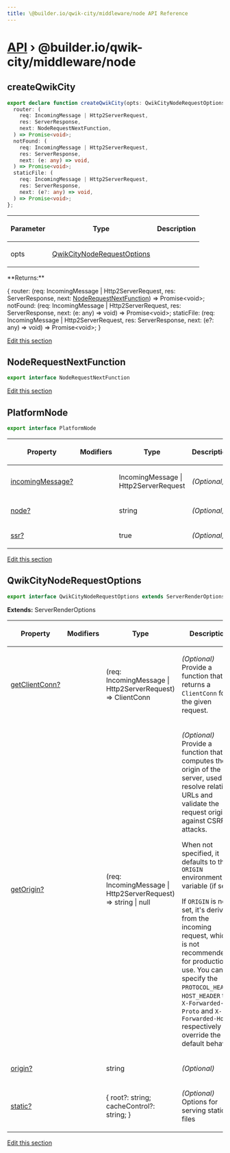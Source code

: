 ```yaml
---
title: \@builder.io/qwik-city/middleware/node API Reference
---
```


# [API](/api) &rsaquo; @builder.io/qwik-city/middleware/node

## createQwikCity

```typescript
export declare function createQwikCity(opts: QwikCityNodeRequestOptions): {
  router: (
    req: IncomingMessage | Http2ServerRequest,
    res: ServerResponse,
    next: NodeRequestNextFunction,
  ) => Promise<void>;
  notFound: (
    req: IncomingMessage | Http2ServerRequest,
    res: ServerResponse,
    next: (e: any) => void,
  ) => Promise<void>;
  staticFile: (
    req: IncomingMessage | Http2ServerRequest,
    res: ServerResponse,
    next: (e?: any) => void,
  ) => Promise<void>;
};
```

<table><thead><tr><th>

Parameter

</th><th>

Type

</th><th>

Description

</th></tr></thead>
<tbody><tr><td>

opts

</td><td>

[QwikCityNodeRequestOptions](#qwikcitynoderequestoptions)

</td><td>

</td></tr>
</tbody></table>
**Returns:**

{ router: (req: IncomingMessage \| Http2ServerRequest, res: ServerResponse, next: [NodeRequestNextFunction](#noderequestnextfunction)) =&gt; Promise&lt;void&gt;; notFound: (req: IncomingMessage \| Http2ServerRequest, res: ServerResponse, next: (e: any) =&gt; void) =&gt; Promise&lt;void&gt;; staticFile: (req: IncomingMessage \| Http2ServerRequest, res: ServerResponse, next: (e?: any) =&gt; void) =&gt; Promise&lt;void&gt;; }

[Edit this section](https://github.com/QwikDev/qwik/tree/main/packages/qwik-city/middleware/node/index.ts)

## NodeRequestNextFunction

```typescript
export interface NodeRequestNextFunction
```

[Edit this section](https://github.com/QwikDev/qwik/tree/main/packages/qwik-city/middleware/node/index.ts)

## PlatformNode

```typescript
export interface PlatformNode
```

<table><thead><tr><th>

Property

</th><th>

Modifiers

</th><th>

Type

</th><th>

Description

</th></tr></thead>
<tbody><tr><td>

[incomingMessage?](#)

</td><td>

</td><td>

IncomingMessage \| Http2ServerRequest

</td><td>

_(Optional)_

</td></tr>
<tr><td>

[node?](#)

</td><td>

</td><td>

string

</td><td>

_(Optional)_

</td></tr>
<tr><td>

[ssr?](#)

</td><td>

</td><td>

true

</td><td>

_(Optional)_

</td></tr>
</tbody></table>

[Edit this section](https://github.com/QwikDev/qwik/tree/main/packages/qwik-city/middleware/node/index.ts)

## QwikCityNodeRequestOptions

```typescript
export interface QwikCityNodeRequestOptions extends ServerRenderOptions
```

**Extends:** ServerRenderOptions

<table><thead><tr><th>

Property

</th><th>

Modifiers

</th><th>

Type

</th><th>

Description

</th></tr></thead>
<tbody><tr><td>

[getClientConn?](#)

</td><td>

</td><td>

(req: IncomingMessage \| Http2ServerRequest) =&gt; ClientConn

</td><td>

_(Optional)_ Provide a function that returns a `ClientConn` for the given request.

</td></tr>
<tr><td>

[getOrigin?](#)

</td><td>

</td><td>

(req: IncomingMessage \| Http2ServerRequest) =&gt; string \| null

</td><td>

_(Optional)_ Provide a function that computes the origin of the server, used to resolve relative URLs and validate the request origin against CSRF attacks.

When not specified, it defaults to the `ORIGIN` environment variable (if set).

If `ORIGIN` is not set, it's derived from the incoming request, which is not recommended for production use. You can specify the `PROTOCOL_HEADER`, `HOST_HEADER` to `X-Forwarded-Proto` and `X-Forwarded-Host` respectively to override the default behavior.

</td></tr>
<tr><td>

[origin?](#)

</td><td>

</td><td>

string

</td><td>

_(Optional)_

</td></tr>
<tr><td>

[static?](#)

</td><td>

</td><td>

{ root?: string; cacheControl?: string; }

</td><td>

_(Optional)_ Options for serving static files

</td></tr>
</tbody></table>

[Edit this section](https://github.com/QwikDev/qwik/tree/main/packages/qwik-city/middleware/node/index.ts)
